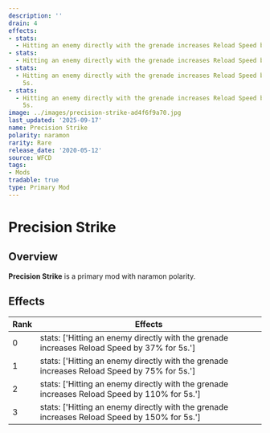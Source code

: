 ```yaml
---
description: ''
drain: 4
effects:
- stats:
  - Hitting an enemy directly with the grenade increases Reload Speed by 37% for 5s.
- stats:
  - Hitting an enemy directly with the grenade increases Reload Speed by 75% for 5s.
- stats:
  - Hitting an enemy directly with the grenade increases Reload Speed by 110% for
    5s.
- stats:
  - Hitting an enemy directly with the grenade increases Reload Speed by 150% for
    5s.
image: ../images/precision-strike-ad4f6f9a70.jpg
last_updated: '2025-09-17'
name: Precision Strike
polarity: naramon
rarity: Rare
release_date: '2020-05-12'
source: WFCD
tags:
- Mods
tradable: true
type: Primary Mod
---
```


# Precision Strike

## Overview

**Precision Strike** is a primary mod with naramon polarity.

## Effects

| Rank | Effects |
|------|----------|
| 0 | stats: ['Hitting an enemy directly with the grenade increases Reload Speed by 37% for 5s.'] |
| 1 | stats: ['Hitting an enemy directly with the grenade increases Reload Speed by 75% for 5s.'] |
| 2 | stats: ['Hitting an enemy directly with the grenade increases Reload Speed by 110% for 5s.'] |
| 3 | stats: ['Hitting an enemy directly with the grenade increases Reload Speed by 150% for 5s.'] |

